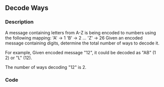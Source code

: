 ## Decode Ways

### Description
A message containing letters from A-Z is being encoded to numbers using the following mapping:
	'A' -> 1
	'B' -> 2
	...
	'Z' -> 26
Given an encoded message containing digits, determine the total number of ways to decode it.

For example,
Given encoded message "12", it could be decoded as "AB" (1 2) or "L" (12).

The number of ways decoding "12" is 2.

### Code

```java

```